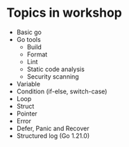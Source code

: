 # Topics in workshop
* Basic go
* Go tools
  * Build
  * Format
  * Lint
  * Static code analysis
  * Security scanning
* Variable
* Condition (if-else, switch-case)
* Loop
* Struct
* Pointer
* Error
* Defer, Panic and Recover
* Structured log (Go 1.21.0)